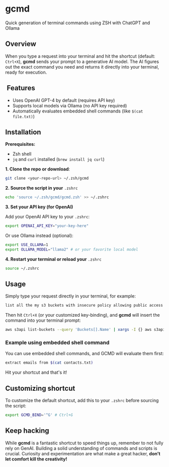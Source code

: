 # gcmd
Quick generation of terminal commands using ZSH with ChatGPT and Ollama


## Overview

When you type a request into your terminal and hit the shortcut (default: `Ctrl+X`), **gcmd** sends your prompt to a generative AI model. The AI figures out the exact command you need and returns it directly into your terminal, ready for execution.

##  Features

- Uses OpenAI GPT-4 by default (requires API key)
- Supports local models via Ollama (no API key required)
- Automatically evaluates embedded shell commands (like `$(cat file.txt)`)

## Installation

**Prerequisites:**

- Zsh shell
- `jq` and `curl` installed (`brew install jq curl`)

**1. Clone the repo or download**:

```sh
git clone <your-repo-url> ~/.zsh/gcmd
```

**2. Source the script in your** `.zshrc`

```sh
echo 'source ~/.zsh/gcmd/gcmd.zsh' >> ~/.zshrc
```

**3. Set your API key (for OpenAI)**

Add your OpenAI API key to your `.zshrc`:

```sh
export OPENAI_API_KEY="your-key-here"
```

Or use Ollama instead (optional):

```sh
export USE_OLLAMA=1
export OLLAMA_MODEL="llama2" # or your favorite local model
```

**4. Restart your terminal or reload your** `.zshrc`

```sh
source ~/.zshrc
```

## Usage

Simply type your request directly in your terminal, for example:

```sh
list all the my s3 buckets with insecure policy allowing public access 
```

Then hit `Ctrl+X` (or your customized key-binding), and **gcmd** will insert the command into your terminal prompt:

```sh
aws s3api list-buckets --query 'Buckets[].Name' | xargs -I {} aws s3api get-bucket-acl --bucket {} | grep -B 1 -A 2 AllUsers
```

### Example using embedded shell command

You can use embedded shell commands, and GCMD will evaluate them first:

```sh
extract emails from $(cat contacts.txt)
```

Hit your shortcut and that's it!

## Customizing shortcut

To customize the default shortcut, add this to your `.zshrc` before sourcing the script:

```sh
export GCMD_BIND='^G' # Ctrl+G
```

## Keep hacking

While **gcmd** is a fantastic shortcut to speed things up, remember to not fully rely on GenAI. Building a solid understanding of commands and scripts is crucial. Curiosity and experimentation are what make a great hacker, **don’t let comfort kill the creativity!**

